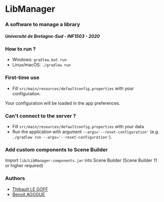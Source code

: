 # LibManager
### A software to manage a library
##### Université de Bretagne-Sud - INF1503 - 2020

### How to run ?
* Windows: `gradlew.bat run`
* Linux/macOS: `./gradlew run`

### First-time use
* Fill `src/main/resources/defaultconfig.properties` with your configuration.

Your configuration will be loaded in the app preferences.

### Can't connect to the server ?
* Fill `src/main/resources/defaultconfig.properties` with your data
* Run the application with argument `--args='--reset-configuration'` (e.g. `./gradlew run --args='--reset-configuration'`).

### Add custom components to Scene Builder
Import `lib/LibManager-components.jar` into Scene Builder (Scene Builder 11 or higher required)

### Authors
* [Thibault LE GOFF](https://www.github.com/Xorko)
* [Benoit AGOGUE](https://github.com/BzhNouille)